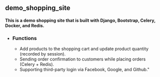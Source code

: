 ## demo_shopping_site
#### This is a demo shopping site that is built with Django, Bootstrap, Celery, Docker, and Redis.
- ### Functions
  - Add products to the shopping cart and update product quantity (recorded by session).
  - Sending order confirmation to customers while placing orders (Celery + Redis).
  - Supporting third-party login via Facebook, Google, and Github."
